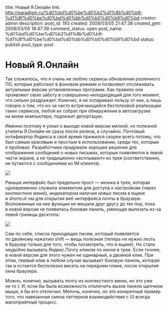 title: Новый Я.Онлайн
link: http://paradigm.ru/%d0%bd%d0%be%d0%b2%d1%8b%d0%b9-%d1%8f%d0%be%d0%bd%d0%bb%d0%b0%d0%b9%d0%bd
creator: admin
description:
post_id: 193
created: 2008/03/05 21:47:38
created_gmt: 2008/03/05 18:47:38
comment_status: open
post_name: %d0%bd%d0%be%d0%b2%d1%8b%d0%b9-%d1%8f%d0%be%d0%bd%d0%bb%d0%b0%d0%b9%d0%bd
status: publish
post_type: post

# Новый Я.Онлайн

Так сложилось, что я очень не люблю сервисы обновления различного ПО, которые работают в фоновом режиме и позволяют отслеживать актуальные версии установленных программ. Как правило они проявляют свою заботу в совершенно неподходящий для того момент, что сильно раздражает. Конечно, я не оспариваю пользу от них, а лишь говорю о том, что из-за часто встречающейся бестолковой реализации таких сервисов, любой их собрат при обнаружении в автозагрузке на моем компьютере, подлежит депортации.

Именно поэтому я узнал о выходе новой версии мелкой, но полезной утилиты Я.Онлайн не сразу после релиза, а случайно. Почтовый нотификатор Яндекса в своё время прижился скорее всего потому, что был самым красивым и простым в использовании, среди тех, которые я пробовал. Разработчики придумали хорошее решение для отображения сообщений о новых письмах, которые появляются в левой части экрана, а не традиционно «всплывают» из трея (соответственно, не путаются с сообщениями из IM клиента).

![](/media/yaonline-00.png)

Раньше интерфейс был предельно прост — иконка в трее, которая одновременно служила элементом для доступа к настройкам (через контекстное меню), индикатором наличия новых писем в ящике и shortcut-ом для открытия веб-интерфейса почты в браузере. Возложенные на нее функции не мешали друг другу до тех пор, пока в новой версии не появилась боковая панель, умеющая вылезать из-за левой границы десктопа:

![](/media/yaonline-01.png)

Сам по себе, список приходящих писем, который появляется по двойному нажатию shift — вещь полезная (теперь не нужно лезть в браузер только для того, чтобы посмотреть, что в ящике). Но стало неудобно вызывать Яндекс.Почту кликом по иконе в трее. Если точнее, в новой версии для этого нужен не одинарный, а двойной клик. При этом, первый клик в любом случае вызывает боковую панель, которая так и остается бесполезно висеть на переднем плане, после открытия окна браузера.

Можно, конечно, вызывать почту из контекстного меню, но это уже не то (: И, если бы была возможность отключить вызов панели щелчком мыши, я бы его отключил. Мелочь, конечно, но это конкретный пример того, что навязанная смена паттернов взаимодействия с UI всегда малоприятный процесс.
